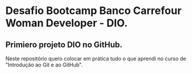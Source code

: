 # Desafio Bootcamp Banco Carrefour Woman Developer - DIO.

## Primiero projeto DIO no GitHub.

Neste repositório quero colocar em prática tudo o que aprendi no curso de "Introdução ao Git e ao GitHub".

